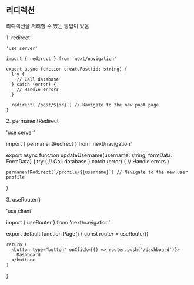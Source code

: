<h2>리디렉션</h2>

<div>
  <p>리디렉션을 처리할 수 있는 방법이 있음</p>
</div>

<div>
  <p>1. redirect</p>
    
    'use server'
 
    import { redirect } from 'next/navigation'
     
    export async function createPost(id: string) {
      try {
        // Call database
      } catch (error) {
        // Handle errors
      }

      redirect(`/post/${id}`) // Navigate to the new post page
    }
</div>

<div>
  <p>2. permanentRedirect</p>

  'use server'
 
  import { permanentRedirect } from 'next/navigation'
   
  export async function updateUsername(username: string, formData: FormData) {
    try {
      // Call database
    } catch (error) {
      // Handle errors
    }
   
    permanentRedirect(`/profile/${username}`) // Navigate to the new user profile
  }
</div>

<div>
  <p>3. useRouter()</p>
  'use client'
 
  import { useRouter } from 'next/navigation'
   
  export default function Page() {
    const router = useRouter()
   
    return (
      <button type="button" onClick={() => router.push('/dashboard')}>
        Dashboard
      </button>
    )
  }
</div>
